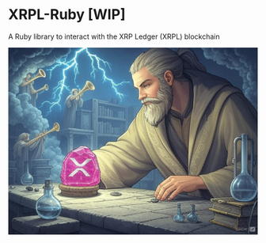# XRPL-Ruby [WIP]

A Ruby library to interact with the XRP Ledger (XRPL) blockchain

![The Work](the_work.jpg)